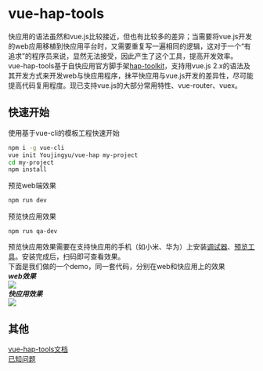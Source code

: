 # vue-hap-tools
快应用的语法虽然和vue.js比较接近，但也有比较多的差异；当需要将vue.js开发的web应用移植到快应用平台时，又需要重复写一遍相同的逻辑，这对于一个“有追求”的程序员来说，显然无法接受，因此产生了这个工具，提高开发效率。  
vue-hap-tools基于自快应用官方脚手架[hap-toolkit](https://doc.quickapp.cn/tutorial/getting-started/build-environment.html)，支持用vue.js 2.x的语法及其开发方式来开发web与快应用程序，抹平快应用与vue.js开发的差异性，尽可能提高代码复用程度。现已支持vue.js的大部分常用特性、vue-router、vuex。
## 快速开始
使用基于vue-cli的模板工程快速开始
```bash
npm i -g vue-cli
vue init Youjingyu/vue-hap my-project
cd my-project
npm install
```
预览web端效果
```bash
npm run dev
```
预览快应用效果
```
npm run qa-dev
```
预览快应用效果需要在支持快应用的手机（如小米、华为）上安装[调试器](https://www.quickapp.cn/docCenter/post/69)、[预览工具](https://www.quickapp.cn/docCenter/post/69)。安装完成后，扫码即可查看效果。  
下面是我们做的一个demo，同一套代码，分别在web和快应用上的效果  
***web效果***  
![](https://github.com/Youjingyu/vue-hap-tools/raw/master/docs/quick-app-web.gif)  
***快应用效果***  
![](https://github.com/Youjingyu/vue-hap-tools/raw/master/docs/quick-app.gif)
## 其他
[vue-hap-tools文档](https://github.com/Youjingyu/vue-hap-tools/blob/master/docs/doc.md)  
[已知问题](https://github.com/Youjingyu/vue-hap-tools/blob/master/docs/knownIssues.md)
